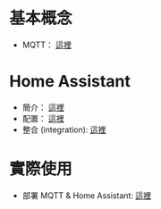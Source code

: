 # 基本概念
- MQTT： [這裡](./mqtt.md)

# Home Assistant
- 簡介： [這裡](./Home%20Assistant/intro.md)
- 配置： [這裡](./Home%20Assistant/config.md)
- 整合 (integration): [這裡](./Home%20Assistant/integration.md)

# 實際使用
- 部署 MQTT & Home Assistant:  [這裡](./deployment/MQTT_HA.md)
